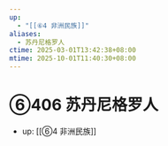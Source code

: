 ```yaml
---
up:
  - "[[⑥4 非洲民族]]"
aliases:
  - 苏丹尼格罗人
ctime: 2025-03-01T13:42:38+08:00
mtime: 2025-10-01T11:40:30+08:00
---
```


# ⑥406 苏丹尼格罗人

- up: [[⑥4 非洲民族]]
